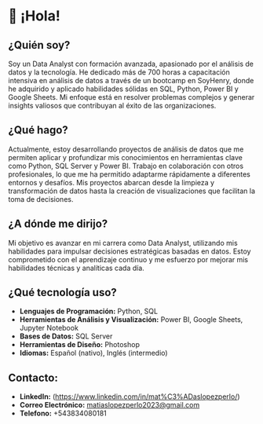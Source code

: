 # 👋 ¡Hola! 

## ¿Quién soy?
Soy un Data Analyst con formación avanzada, apasionado por el análisis de datos y la tecnología. He dedicado más de 700 horas a capacitación intensiva en análisis de datos a través de un bootcamp en SoyHenry, donde he adquirido y aplicado habilidades sólidas en SQL, Python, Power BI y Google Sheets. Mi enfoque está en resolver problemas complejos y generar insights valiosos que contribuyan al éxito de las organizaciones.

## ¿Qué hago?
Actualmente, estoy desarrollando proyectos de análisis de datos que me permiten aplicar y profundizar mis conocimientos en herramientas clave como Python, SQL Server y Power BI. Trabajo en colaboración con otros profesionales, lo que me ha permitido adaptarme rápidamente a diferentes entornos y desafíos. Mis proyectos abarcan desde la limpieza y transformación de datos hasta la creación de visualizaciones que facilitan la toma de decisiones.

## ¿A dónde me dirijo?
Mi objetivo es avanzar en mi carrera como Data Analyst, utilizando mis habilidades para impulsar decisiones estratégicas basadas en datos. Estoy comprometido con el aprendizaje continuo y me esfuerzo por mejorar mis habilidades técnicas y analíticas cada día.

## ¿Qué tecnología uso?
- **Lenguajes de Programación:** Python, SQL
- **Herramientas de Análisis y Visualización:** Power BI, Google Sheets, Jupyter Notebook
- **Bases de Datos:** SQL Server
- **Herramientas de Diseño:** Photoshop
- **Idiomas:** Español (nativo), Inglés (intermedio)

## Contacto:
- **LinkedIn:** (https://www.linkedin.com/in/mat%C3%ADaslopezperlo/)
- **Correo Electrónico:** matiaslopezperlo2023@gmail.com
- **Telefono:** +543834080181
